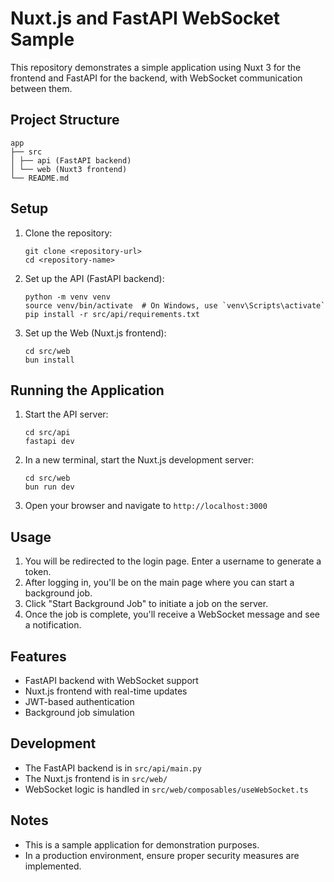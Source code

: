 # Nuxt.js and FastAPI WebSocket Sample

This repository demonstrates a simple application using Nuxt 3 for the frontend and FastAPI for the backend, with WebSocket communication between them.

## Project Structure

```
app
├── src
│ ├── api (FastAPI backend)
│ └── web (Nuxt3 frontend)
└── README.md
```

## Setup

1. Clone the repository:
   ```
   git clone <repository-url>
   cd <repository-name>
   ```

2. Set up the API (FastAPI backend):
   ```
   python -m venv venv
   source venv/bin/activate  # On Windows, use `venv\Scripts\activate`
   pip install -r src/api/requirements.txt
   ```

3. Set up the Web (Nuxt.js frontend):
   ```
   cd src/web
   bun install
   ```

## Running the Application

1. Start the API server:
   ```
   cd src/api
   fastapi dev
   ```

2. In a new terminal, start the Nuxt.js development server:
   ```
   cd src/web
   bun run dev
   ```

3. Open your browser and navigate to `http://localhost:3000`

## Usage

1. You will be redirected to the login page. Enter a username to generate a token.
2. After logging in, you'll be on the main page where you can start a background job.
3. Click "Start Background Job" to initiate a job on the server.
4. Once the job is complete, you'll receive a WebSocket message and see a notification.

## Features

- FastAPI backend with WebSocket support
- Nuxt.js frontend with real-time updates
- JWT-based authentication
- Background job simulation

## Development

- The FastAPI backend is in `src/api/main.py`
- The Nuxt.js frontend is in `src/web/`
- WebSocket logic is handled in `src/web/composables/useWebSocket.ts`

## Notes

- This is a sample application for demonstration purposes.
- In a production environment, ensure proper security measures are implemented.